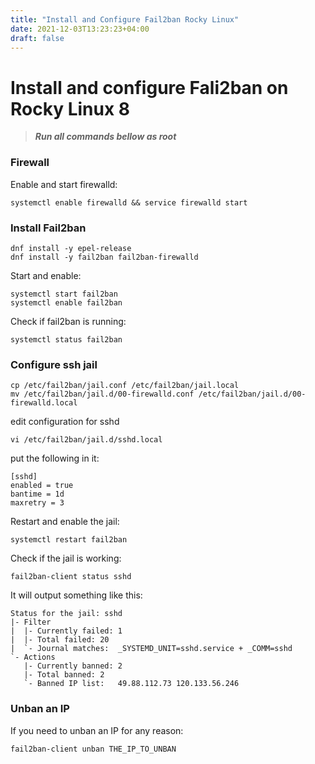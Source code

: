 ```yaml
---
title: "Install and Configure Fail2ban Rocky Linux"
date: 2021-12-03T13:23:23+04:00
draft: false
---
```


# Install and configure Fali2ban on Rocky Linux 8

> ***Run all commands bellow as root*** 

### Firewall

Enable and start firewalld:

``` systemctl enable firewalld && service firewalld start ```

### Install Fail2ban

``` 
dnf install -y epel-release 
dnf install -y fail2ban fail2ban-firewalld
``` 

Start and enable:

```
systemctl start fail2ban
systemctl enable fail2ban
```
Check if fail2ban is running:
```
systemctl status fail2ban
```

### Configure ssh jail

```
cp /etc/fail2ban/jail.conf /etc/fail2ban/jail.local
mv /etc/fail2ban/jail.d/00-firewalld.conf /etc/fail2ban/jail.d/00-firewalld.local
```

edit configuration for sshd

```
vi /etc/fail2ban/jail.d/sshd.local
```

put the following in it:

```
[sshd]
enabled = true
bantime = 1d
maxretry = 3
```

Restart and enable the jail:
``` 
systemctl restart fail2ban 
```
Check if the jail is working:
``` 
fail2ban-client status sshd 
``` 
It will output something like this:
```
Status for the jail: sshd
|- Filter
|  |- Currently failed:	1
|  |- Total failed:	20
|  `- Journal matches:	_SYSTEMD_UNIT=sshd.service + _COMM=sshd
`- Actions
   |- Currently banned:	2
   |- Total banned:	2
   `- Banned IP list:	49.88.112.73 120.133.56.246
```

### Unban an IP

If you need to unban an IP for any reason:
```
fail2ban-client unban THE_IP_TO_UNBAN
```


